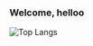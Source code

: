 ### Welcome, helloo

![Top Langs](https://github-readme-stats.vercel.app/api/top-langs/?username=jarivalentine)

